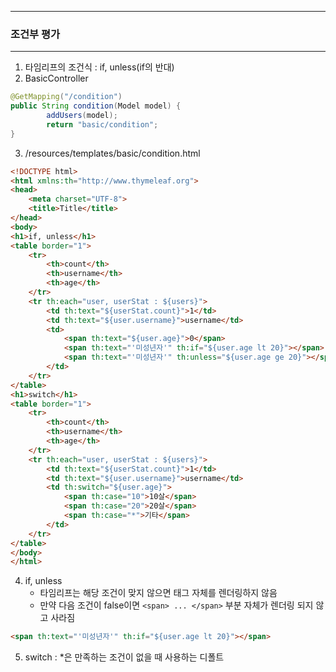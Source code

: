 -----
### 조건부 평가
-----
1. 타임리프의 조건식 : if, unless(if의 반대)
2. BasicController
```java
@GetMapping("/condition")
public String condition(Model model) {
        addUsers(model);
        return "basic/condition";
}
```

3. /resources/templates/basic/condition.html
```html
<!DOCTYPE html>
<html xmlns:th="http://www.thymeleaf.org"> 
<head>
    <meta charset="UTF-8"> 
    <title>Title</title> 
</head>
<body>
<h1>if, unless</h1>
<table border="1">
    <tr>
        <th>count</th>
        <th>username</th>
        <th>age</th>
    </tr>
    <tr th:each="user, userStat : ${users}">
        <td th:text="${userStat.count}">1</td>
        <td th:text="${user.username}">username</td>
        <td>
            <span th:text="${user.age}">0</span>
            <span th:text="'미성년자'" th:if="${user.age lt 20}"></span>
            <span th:text="'미성년자'" th:unless="${user.age ge 20}"></span>
        </td>
    </tr>
</table>
<h1>switch</h1>
<table border="1">
    <tr>
        <th>count</th>
        <th>username</th>
        <th>age</th>
    </tr>
    <tr th:each="user, userStat : ${users}">
        <td th:text="${userStat.count}">1</td>
        <td th:text="${user.username}">username</td>
        <td th:switch="${user.age}">
            <span th:case="10">10살</span>
            <span th:case="20">20살</span>
            <span th:case="*">기타</span>
        </td>
    </tr>
</table>
</body>
</html>
```

4. if, unless
   - 타임리프는 해당 조건이 맞지 않으면 태그 자체를 렌더링하지 않음
   - 만약 다음 조건이 false이면 ```<span> ... </span>``` 부분 자체가 렌더링 되지 않고 사라짐
```html
<span th:text="'미성년자'" th:if="${user.age lt 20}"></span>
```

5. switch : *은 만족하는 조건이 없을 때 사용하는 디폴트
